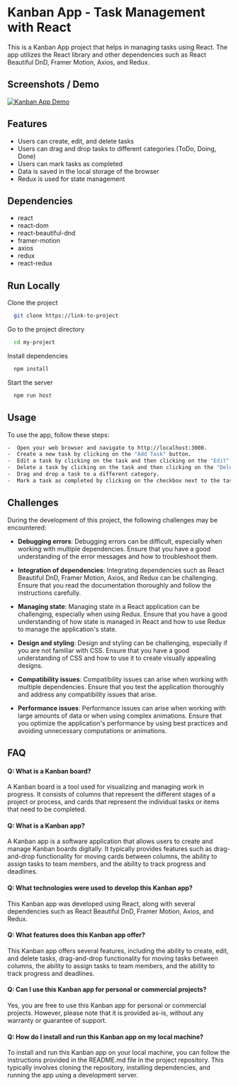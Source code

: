 
# Kanban App - Task Management with React

This is a Kanban App project that helps in managing tasks using React. The app utilizes the React library and other dependencies such as React Beautiful DnD, Framer Motion, Axios, and Redux.



## Screenshots / Demo

[![Kanban App Demo](https://drive.google.com/file/d/1M-WryRdaKfmOw0FjCdceGUKS-BGQAid3/view?usp=sharing)](https://youtu.be/pkED8OEyTHk)



## Features

- Users can create, edit, and delete tasks
- Users can drag and drop tasks to different categories (ToDo, Doing, Done)
- Users can mark tasks as completed
- Data is saved in the local storage of the browser
- Redux is used for state management


## Dependencies

- react
- react-dom
- react-beautiful-dnd
- framer-motion
- axios
- redux
- react-redux
## Run Locally

Clone the project

```bash
  git clone https://link-to-project
```

Go to the project directory

```bash
  cd my-project
```

Install dependencies

```bash
  npm install
```

Start the server

```bash
  npm run host
```


## Usage
To use the app, follow these steps:

```bash
-  Open your web browser and navigate to http://localhost:3000.
-  Create a new task by clicking on the "Add Task" button.
-  Edit a task by clicking on the task and then clicking on the "Edit" button.
-  Delete a task by clicking on the task and then clicking on the "Delete" button.
-  Drag and drop a task to a different category.
-  Mark a task as completed by clicking on the checkbox next to the task.
```


## Challenges

During the development of this project, the following challenges may be encountered:

- **Debugging errors**: Debugging errors can be difficult, especially when working with multiple dependencies. Ensure that you have a good understanding of the error messages and how to troubleshoot them.

- **Integration of dependencies**: Integrating dependencies such as React Beautiful DnD, Framer Motion, Axios, and Redux can be challenging. Ensure that you read the documentation thoroughly and follow the instructions carefully.

- **Managing state**: Managing state in a React application can be challenging, especially when using Redux. Ensure that you have a good understanding of how state is managed in React and how to use Redux to manage the application's state.

- **Design and styling**: Design and styling can be challenging, especially if you are not familiar with CSS. Ensure that you have a good understanding of CSS and how to use it to create visually appealing designs.

- **Compatibility issues**: Compatibility issues can arise when working with multiple dependencies. Ensure that you test the application thoroughly and address any compatibility issues that arise.

- **Performance issues**: Performance issues can arise when working with large amounts of data or when using complex animations. Ensure that you optimize the application's performance by using best practices and avoiding unnecessary computations or animations.
## FAQ

#### Q: What is a Kanban board?

A Kanban board is a tool used for visualizing and managing work in progress. It consists of columns that represent the different stages of a project or process, and cards that represent the individual tasks or items that need to be completed.

#### Q: What is a Kanban app?

A Kanban app is a software application that allows users to create and manage Kanban boards digitally. It typically provides features such as drag-and-drop functionality for moving cards between columns, the ability to assign tasks to team members, and the ability to track progress and deadlines.

#### Q: What technologies were used to develop this Kanban app?

This Kanban app was developed using React, along with several dependencies such as React Beautiful DnD, Framer Motion, Axios, and Redux.

#### Q: What features does this Kanban app offer?

This Kanban app offers several features, including the ability to create, edit, and delete tasks, drag-and-drop functionality for moving tasks between columns, the ability to assign tasks to team members, and the ability to track progress and deadlines.

#### Q: Can I use this Kanban app for personal or commercial projects?

Yes, you are free to use this Kanban app for personal or commercial projects. However, please note that it is provided as-is, without any warranty or guarantee of support.

#### Q: How do I install and run this Kanban app on my local machine?

To install and run this Kanban app on your local machine, you can follow the instructions provided in the README.md file in the project repository. This typically involves cloning the repository, installing dependencies, and running the app using a development server.


